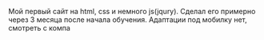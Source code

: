 Мой первый сайт на html, css и немного js(jqury). Сделал его примерно через 3 месяца после начала обучения. Адаптации под мобилку нет, смотреть с компа
